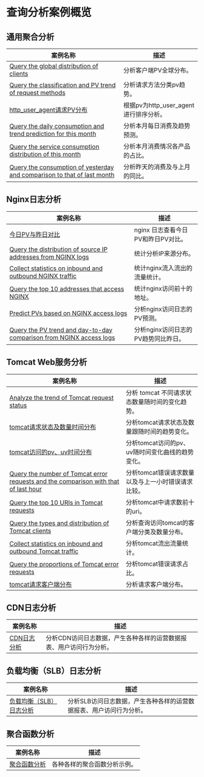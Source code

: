 # 查询分析案例概览

## 通用聚合分析
| 案例名称                                                                                                                                       | 描述                        |
| ---------------------------------------------------------------------------------------------------------------------------------------------- | --------------------------- |
| [Query the global distribution of clients](./客户端PV全球分布.md) | 分析客户端PV全球分布。 |
| [Query the classification and PV trend of request methods](./请求方法分类pv趋势.md) | 分析请求方法分类pv趋势。 |
| [http_user_agent请求PV分布](./根据pv为http_user_agent进行排序展示.md) | 根据pv为http_user_agent进行排序分析。 |
| [Query the daily consumption and trend prediction for this month](./本月每日消费及趋势预测.md) | 分析本月每日消费及趋势预测。 |
| [Query the service consumption distribution of this month](./本月消费情况各产品的占比.md) | 分析本月消费情况各产品的占比。 |
| [Query the consumption of yesterday and comparison to that of last month](./昨天的消费及与上月的同比.md) | 分析昨天的消费及与上月的同比。 |

## Nginx日志分析

| 案例名称                                                                                                                                       | 描述                        |
| ---------------------------------------------------------------------------------------------------------------------------------------------- | --------------------------- |
| [今日PV与昨日对比](./nginx%E4%BB%8A%E6%97%A5PV%E4%B8%8E%E6%98%A8%E6%97%A5%E5%AF%B9%E6%AF%94.md) | nginx 日志查看今日PV和昨日PV对比。 |
| [Query the distribution of source IP addresses from NGINX logs](./nginx日志来源IP的分布.md) | 统计分析IP来源分布。 |
| [Collect statistics on inbound and outbound NGINX traffic](./nginx流入流出的流量统计.md) | 统计nginx流入流出的流量统计。 |
| [Query the top 10 addresses that access NGINX](./nginx访问前十的地址.md) | 统计nginx访问前十的地址。 |
| [Predict PVs based on NGINX access logs](./nginx访问日志的PV预测.md) | 分析nginx访问日志的PV预测。 |
| [Query the PV trend and day-to-day comparison from NGINX access logs](./nginx访问日志的PV趋势同比昨日.md) | 分析nginx访问日志的PV趋势同比昨日。 |

## Tomcat Web服务分析
| 案例名称                                                                                                                                       | 描述                        |
| ---------------------------------------------------------------------------------------------------------------------------------------------- | --------------------------- |
| [Analyze the trend of Tomcat request status](./tomcat%E8%AF%B7%E6%B1%82%E7%8A%B6%E6%80%81%E8%B6%8B%E5%8A%BF%E5%88%86%E6%9E%90.md) | 分析 tomcat 不同请求状态数量随时间的变化趋势。 |
| [tomcat请求状态及数量时间分布](./tomcat请求状态及数量跟随时间顺序展示.md) | 分析tomcat请求状态及数量跟随时间的趋势变化。 |
| [tomcat访问的pv、uv时间分布](./展示tomcat访问的pv、uv随时间变化曲线.md) | 分析tomcat访问的pv、uv随时间变化曲线的趋势变化。 |
| [Query the number of Tomcat error requests and the comparison with that of last hour](./tomcat错误请求数量以及与上一小时错误请求比较.md) | 分析tomcat错误请求数量以及与上一小时错误请求比较。 |
| [Query the top 10 URIs in Tomcat requests](./tomcat中请求数前十的uri展示.md) | 分析tomcat中请求数前十的uri。 |
| [Query the types and distribution of Tomcat clients](./查询访问tomcat的客户端分类及数量分布.md) | 分析查询访问tomcat的客户端分类及数量分布。 |
| [Collect statistics on inbound and outbound Tomcat traffic](./tomcat流出流量统计.md) | 分析tomcat流出流量统计。 |
| [Query the proportions of Tomcat error requests](./tomcat错误请求占比.md) | 分析tomcat错误请求占比。 |
| [tomcat请求客户端分布](./将请求客户端分布在地图上展示.md) | 分析请求客户端分布。 |

## CDN日志分析
| 案例名称                                                                                                                                       | 描述                        |
| ---------------------------------------------------------------------------------------------------------------------------------------------- | --------------------------- |
| [CDN日志分析](./CDN日志分析.md) | 分析CDN访问日志数据，产生各种各样的运营数据报表、用户访问行为分析。 |

## 负载均衡（SLB）日志分析
| 案例名称                                                                                                                                       | 描述                        |
| ---------------------------------------------------------------------------------------------------------------------------------------------- | --------------------------- |
| [负载均衡（SLB）日志分析](./负载均衡（SLB）日志分析.md) | 分析SLB访问日志数据，产生各种各样的运营数据报表、用户访问行为分析。 |

## 聚合函数分析
| 案例名称                                                                                                                                       | 描述                        |
| ---------------------------------------------------------------------------------------------------------------------------------------------- | --------------------------- |
| [聚合函数分析](../sqlfunction/聚合函数.md) | 各种各样的聚合函数分析示例。 |


